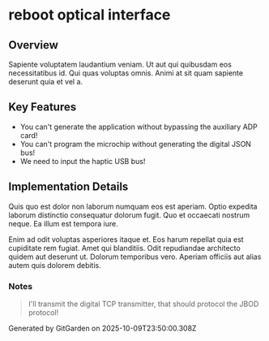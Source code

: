 # reboot optical interface

## Overview
Sapiente voluptatem laudantium veniam. Ut aut qui quibusdam eos necessitatibus id. Qui quas voluptas omnis. Animi at sit quam sapiente deserunt quia et vel a.

## Key Features
- You can't generate the application without bypassing the auxiliary ADP card!
- You can't program the microchip without generating the digital JSON bus!
- We need to input the haptic USB bus!

## Implementation Details
Quis quo est dolor non laborum numquam eos est aperiam. Optio expedita laborum distinctio consequatur dolorum fugit. Quo et occaecati nostrum neque. Ea illum est tempora iure.
 Enim ad odit voluptas asperiores itaque et. Eos harum repellat quia est cupiditate rem fugiat. Amet qui blanditiis. Odit repudiandae architecto quidem aut deserunt ut. Dolorum temporibus vero. Aperiam officiis aut alias autem quis dolorem debitis.

### Notes
> I'll transmit the digital TCP transmitter, that should protocol the JBOD protocol!

Generated by GitGarden on 2025-10-09T23:50:00.308Z